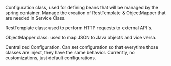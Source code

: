 Configuration class, used for defining beans that will be managed by the spring container. 
Manage the creation of RestTemplate & ObjectMapper that are needed in Service Class.

RestTemplate class: used to perform HTTP requests to external API's.

ObjectMapper class: used to map JSON to Java objects and vice versa.

Centralized Configuration. Can set configuration so that everytime those classes are inject, they have the same behavior. Currently, no customizations, just default configurations.